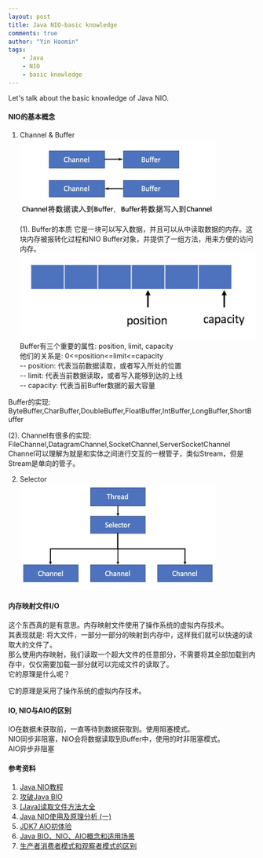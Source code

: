 ```yaml
---
layout: post
title: Java NIO-basic knowledge
comments: true
author: "Yin Haomin"
tags:
    - Java
    - NIO
    - basic knowledge
---
```


Let's talk about the basic knowledge of Java NIO.<br>
#### NIO的基本概念<br>
1. Channel & Buffer<br>
![gras](/images/NIO/ChannelBuffer.jpg)<br>
(1). Buffer的本质
它是一块可以写入数据，并且可以从中读取数据的内存。这块内存被报转化过程和NIO Buffer对象，并提供了一组方法，用来方便的访问内存。<br>
![gras](/images/NIO/nio-buffer.jpg)<br>
Buffer有三个重要的属性: position, limit, capacity<br>
他们的关系是: 0<=position<=limit<=capacity<br>
-- position: 代表当前数据读取，或者写入所处的位置<br>
-- limit: 代表当前数据读取，或者写入能够到达的上线<br>
-- capacity: 代表当前Buffer数据的最大容量<br>

Buffer的实现:<br>
ByteBuffer,CharBuffer,DoubleBuffer,FloatBuffer,IntBuffer,LongBuffer,ShortBuffer<br>

(2). Channel有很多的实现:<br>
FileChannel,DatagramChannel,SocketChannel,ServerSocketChannel<br>
Channel可以理解为就是和实体之间进行交互的一根管子，类似Stream，但是Stream是单向的管子。<br>

2. Selector<br>
![gras](/images/NIO/Selector.jpg)<br>

#### 内存映射文件I/O<br>
这个东西真的是有意思。内存映射文件使用了操作系统的虚拟内存技术。<br>
其表现就是: 将大文件，一部分一部分的映射到内存中，这样我们就可以快速的读取大的文件了。<br>
那么使用内存映射，我们读取一个超大文件的任意部分，不需要将其全部加载到内存中，仅仅需要加载一部分就可以完成文件的读取了。<br>
它的原理是什么呢？<br>

它的原理是采用了操作系统的虚拟内存技术。<br>



#### IO, NIO与AIO的区别<br>
IO在数据未获取前，一直等待到数据获取到。使用阻塞模式。<br>
NIO同步非阻塞，NIO会将数据读取到Buffer中，使用的时非阻塞模式。<br>
AIO异步非阻塞<br>


#### 参考资料<br>
1. [Java NIO教程](http://www.iteye.com/magazines/132-Java-NIO)
2. [攻破Java BIO](http://www.importnew.com/19816.html)
3. [[Java]读取文件方法大全](https://www.cnblogs.com/lovebread/archive/2009/11/23/1609122.html)
4. [Java NIO使用及原理分析 (一)](http://www.jianshu.com/p/6a2af505ca27)
5. [JDK7 AIO初体验](http://www.iteye.com/topic/1113611)
6. [Java BIO、NIO、AIO概念和适用场景](http://blog.sina.com.cn/s/blog_9eb067b50102wdur.html)
7. [生产者消费者模式和观察者模式的区别](http://www.tuicool.com/articles/UFFR32I)
